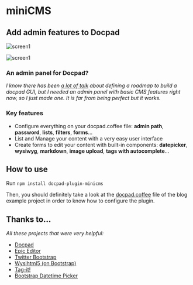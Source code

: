 miniCMS
=======

## Add admin features to Docpad

![screen1](https://github.com/jeremyfa/docpad-plugin-minicms/raw/master/screens/screen1.png)

![screen1](https://github.com/jeremyfa/docpad-plugin-minicms/raw/master/screens/screen2.png)

### An admin panel for Docpad?

_I know there has been [a lot of talk](https://github.com/bevry/docpad/issues/123) about defining a roadmap to build a docpad GUI, but I needed an admin panel with basic CMS features right now, so I just made one. It is far from being perfect but it works._

### Key features

* Configure everything on your docpad.coffee file: **admin path**, **password**, **lists**, **filters**, **forms**…
* List and Manage your content with a very easy user interface
* Create forms to edit your content with built-in components: **datepicker**, **wysiwyg**, **markdown**, **image upload**, **tags with autocomplete**…

## How to use

Run ```npm install docpad-plugin-minicms```

Then, you should definitely take a look at the [docpad.coffee](https://github.com/jeremyfa/docpad-plugin-minicms/blob/master/examples/blog/docpad.coffee) file of the blog example project in order to know how to configure the plugin.

## Thanks to...

_All these projects that were very helpful:_

* [Docpad](http://docpad.org)
* [Epic Editor](http://epiceditor.com)
* [Twitter Bootstrap](http://twitter.github.io/bootstrap)
* [Wysihtml5 (on Bootstrap)](http://jhollingworth.github.io/bootstrap-wysihtml5)
* [Tag-it!](http://aehlke.github.io/tag-it)
* [Bootstrap Datetime Picker](http://tarruda.github.io/bootstrap-datetimepicker)
